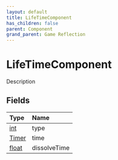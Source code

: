 ```yaml
---
layout: default
title: LifeTimeComponent
has_children: false
parent: Component
grand_parent: Game Reflection
---
```

# LifeTimeComponent
Description 

## Fields

| Type | Name |
|:-------------|:--------------|
| [int](/docs/game-reflection/enums/int) | type |
| [Timer](/docs/game-reflection/classes/timer) | time |
| [float](/docs/game-reflection/components/float) | dissolveTime |

